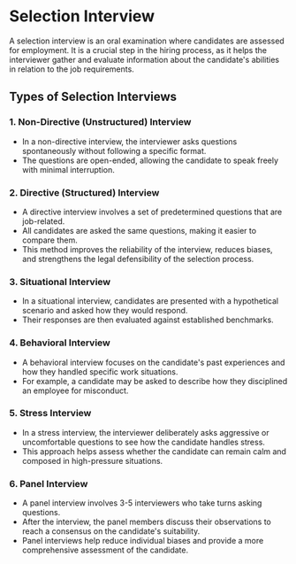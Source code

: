 # Selection Interview

A selection interview is an oral examination where candidates are assessed for employment. It is a crucial step in the hiring process, as it helps the interviewer gather and evaluate information about the candidate's abilities in relation to the job requirements.

## Types of Selection Interviews

### 1. Non-Directive (Unstructured) Interview
- In a non-directive interview, the interviewer asks questions spontaneously without following a specific format. 
- The questions are open-ended, allowing the candidate to speak freely with minimal interruption.

### 2. Directive (Structured) Interview
- A directive interview involves a set of predetermined questions that are job-related.
- All candidates are asked the same questions, making it easier to compare them.
- This method improves the reliability of the interview, reduces biases, and strengthens the legal defensibility of the selection process.

### 3. Situational Interview
- In a situational interview, candidates are presented with a hypothetical scenario and asked how they would respond.
- Their responses are then evaluated against established benchmarks.

### 4. Behavioral Interview
- A behavioral interview focuses on the candidate's past experiences and how they handled specific work situations.
- For example, a candidate may be asked to describe how they disciplined an employee for misconduct.

### 5. Stress Interview
- In a stress interview, the interviewer deliberately asks aggressive or uncomfortable questions to see how the candidate handles stress.
- This approach helps assess whether the candidate can remain calm and composed in high-pressure situations.

### 6. Panel Interview
- A panel interview involves 3-5 interviewers who take turns asking questions.
- After the interview, the panel members discuss their observations to reach a consensus on the candidate's suitability.
- Panel interviews help reduce individual biases and provide a more comprehensive assessment of the candidate.


